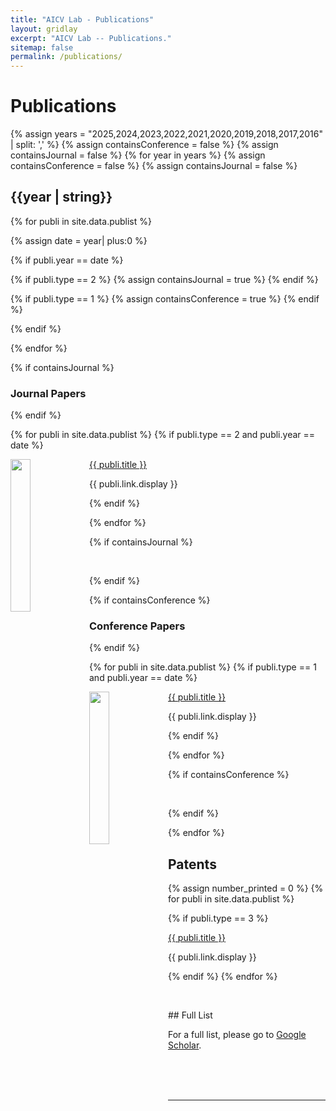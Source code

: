 ```yaml
---
title: "AICV Lab - Publications"
layout: gridlay
excerpt: "AICV Lab -- Publications."
sitemap: false
permalink: /publications/
---
```


# Publications

{% assign years = "2025,2024,2023,2022,2021,2020,2019,2018,2017,2016" | split: ',' %}
{% assign containsConference = false %}
{% assign containsJournal = false %}
{% for year in years %}
{% assign containsConference = false %}
{% assign containsJournal = false %}
## {{year | string}}

{% for publi in site.data.publist %}

{% assign date = year| plus:0 %}


{% if publi.year == date  %}

{% if publi.type == 2 %}
{% assign containsJournal = true %}
{% endif %}

{% if publi.type == 1 %}
{% assign containsConference = true %}
{% endif %}

{% endif %}

{% endfor %}



{% if containsJournal %}
### Journal Papers
{% endif %}

{% for publi in site.data.publist %}
{% if publi.type == 2 and publi.year == date %}
<div class="row">

<div class="col-sm-12 clearfix">
<div class="row">
<img src="{{ site.url }}{{ site.baseurl }}/images/pubpic/{{ publi.image }}" class="img-responsive" width="25%" style="float: left" />
<p><a class="pub1" href="{{ publi.link.url }}">{{ publi.title }}</a></p>
<a class="pub2"> {{ publi.link.display }} </a>
</div>
</div>
</div>

{% endif %}

{% endfor %}

{% if containsJournal %}
<p> &nbsp; </p>
{% endif %}

{% if containsConference %}
### Conference Papers
{% endif %}

{% for publi in site.data.publist %}
{% if publi.type == 1 and publi.year == date %}
<div class="row">

<div class="col-sm-12 clearfix">
<div class="row">
<img src="{{ site.url }}{{ site.baseurl }}/images/pubpic/{{ publi.image }}" class="img-responsive" width="25%" style="float: left" />
<p><a class="pub1" href="{{ publi.link.url }}">{{ publi.title }}</a></p>
<a class="pub2"> {{ publi.link.display }} </a>
</div>
</div>
</div>

{% endif %}

{% endfor %}

{% if containsConference %}
<p> &nbsp; </p>
{% endif %}

{% endfor %}


## Patents

{% assign number_printed = 0 %}
{% for publi in site.data.publist %}

{% if publi.type == 3 %}

<div class="row">

<div class="col-sm-12 clearfix">
 <div class="row">
  <p><a class="pub1" href="{{ publi.link.url }}">{{ publi.title }}</a></p>
  <a class="pub2"> {{ publi.link.display }} </a>
 </div>
</div>
</div>

{% endif %}
{% endfor %}

<p> &nbsp; </p>

<div>
## Full List

For a full list, please go to <a class="regtext" href="https://scholar.google.com/citations?user=8ck0k_UAAAAJ&hl=en&authuser=1">Google Scholar</a>.
<br><br><br>

</div>

<p> &nbsp; </p>

---